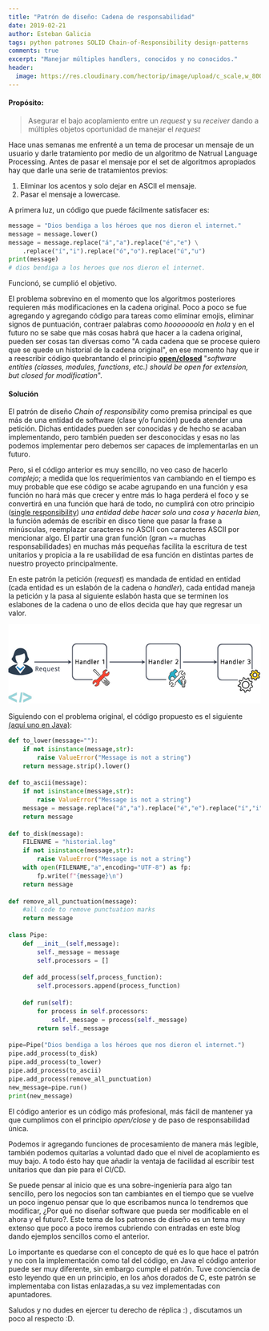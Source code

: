 ```yaml
---
title: "Patrón de diseño: Cadena de responsabilidad"
date: 2019-02-21
author: Esteban Galicia
tags: python patrones SOLID Chain-of-Responsibility design-patterns
comments: true
excerpt: "Manejar múltiples handlers, conocidos y no conocidos."
header:
  image: https://res.cloudinary.com/hectorip/image/upload/c_scale,w_800/v1550949447/mike-alonzo-3347-unsplash_cwqcud.jpg
---
```



#### Propósito:
 > Asegurar el bajo acoplamiento entre un _request_ y su _receiver_ dando a múltiples objetos oportunidad de manejar el _request_



Hace unas semanas me enfrenté a un tema de procesar un mensaje de un usuario y darle tratamiento por medio de un algoritmo de Natrual Language Processing. Antes de pasar el mensaje por el set de algoritmos apropiados hay que darle una serie de tratamientos previos:

 1. Eliminar los acentos y solo dejar en ASCII el mensaje.
 2. Pasar el mensaje a lowercase.

A primera luz, un código que puede fácilmente satisfacer es:
```python
message = "Dios bendiga a los héroes que nos dieron el internet."
message = message.lower()
message = message.replace("á","a").replace("é","e") \
    .replace("í","i").replace("ó","o").replace("ú","u")
print(message)
# dios bendiga a los heroes que nos dieron el internet.
```
Funcionó, se cumplió el objetivo.

El problema sobrevino en el momento que los algoritmos posteriores requieren más modificaciones en la cadena original.
Poco a poco se fue agregando y agregando código para tareas como eliminar emojis, eliminar signos de puntuación, contraer palabras como *hooooooola* en *hola* y en el futuro no se sabe que más cosas habrá que hacer a la cadena original, pueden ser cosas tan diversas como "A cada cadena que se procese quiero que se quede un historial de la cadena original", en ese momento hay que ir a reescribir código quebrantando el principio [****open/closed****](https://en.wikipedia.org/wiki/Open–closed_principle) "_software entities (classes, modules, functions, etc.) should be open for extension, but closed for modification_".

#### Solución

El patrón de diseño *Chain of responsibility* como premisa principal es que más de una entidad de software (clase y/o función) pueda atender una petición. Dichas entidades pueden ser conocidas y de hecho se acaban implementando, pero también pueden ser desconocidas y esas no las podemos implementar pero debemos ser capaces de implementarlas en un futuro.

Pero, si el código anterior es muy sencillo, no veo caso de hacerlo _complejo_; a medida que los requerimientos van cambiando en el tiempo es muy probable que ese código se acabe agrupando en una función y esa función no hará más que crecer y entre más lo haga perderá el foco y se convertirá en una función que hará de todo, no cumplirá con otro principio ([single responsibility](https://refactoring.guru/images/patterns/content/chain-of-responsibility/chain-of-responsibility.png)) _una entidad debe hacer solo una cosa y hacerla bien_, la función además de escribir en disco tiene que pasar la frase a minúsculas, reemplazar caracteres no ASCII con caracteres ASCII por mencionar algo. El partir una gran función (gran ~= muchas responsabilidades) en muchas más pequeñas facilita la escritura de test unitarios y propicia a la re usabilidad de esa función en distintas partes de nuestro proyecto principalmente.


En este patrón la petición (_request_) es mandada de entidad en entidad (cada entidad es un eslabón de la cadena o _handler_), cada entidad maneja la petición y la pasa al siguiente eslabón hasta que se terminen los eslabones de la cadena o uno de ellos decida que hay que regresar un valor.

![Representación gráfica](/assets/images/chain-of-responsibility.jpg)

Siguiendo con el problema original, el código propuesto es el siguiente [(aquí uno en Java)](https://www.tutorialspoint.com/design_pattern/chain_of_responsibility_pattern.htm):

```python
def to_lower(message=""):
    if not isinstance(message,str):
        raise ValueError("Message is not a string")
    return message.strip().lower()

def to_ascii(message):
    if not isinstance(message,str):
        raise ValueError("Message is not a string")
    message = message.replace("á","a").replace("é","e").replace("í","i").replace("ó","o").replace("ú","u")
    return message

def to_disk(message):
    FILENAME = "historial.log"
    if not isinstance(message,str):
        raise ValueError("Message is not a string")
    with open(FILENAME,"a",encoding="UTF-8") as fp:
        fp.write(f"{message}\n")
    return message

def remove_all_punctuation(message):
    #all code to remove punctuation marks
    return message

class Pipe:
    def __init__(self,message):
        self._message = message
        self.processors = []

    def add_process(self,process_function):
        self.processors.append(process_function)

    def run(self):
        for process in self.processors:
            self._message = process(self._message)
        return self._message

pipe=Pipe("Dios bendiga a los héroes que nos dieron el internet.")
pipe.add_process(to_disk)
pipe.add_process(to_lower)
pipe.add_process(to_ascii)
pipe.add_process(remove_all_punctuation)
new_message=pipe.run()
print(new_message)

```

El código anterior es un código más profesional, más fácil de mantener ya que cumplimos con el principio _open/close_ y de paso de responsabilidad única.

Podemos ir agregando funciones de procesamiento de manera más legible, también podemos quitarlas a voluntad dado que el nivel de acoplamiento es muy bajo. A todo ésto hay que añadir la ventaja de facilidad al escribir test unitarios que dan pie para el CI/CD.

Se puede pensar al inicio que es una sobre-ingeniería para algo tan sencillo, pero los negocios son tan cambiantes en el tiempo que se vuelve un poco ingenuo pensar que lo que escribamos nunca lo tendremos que modificar, ¿Por qué no diseñar software que pueda ser modificable en el ahora y el futuro?. Este tema de los patrones de diseño es un tema muy extenso que poco a poco iremos cubriendo con entradas en este blog dando ejemplos sencillos como el anterior.

Lo importante es quedarse con el concepto de qué es lo que hace el patrón y no con la implementación como tal del código, en Java el código anterior puede ser muy diferente, sin embargo cumple el patrón. Tuve conciencia de esto leyendo que en un principio, en los años dorados de C, este patrón se implementaba con listas enlazadas,a su vez implementadas con apuntadores.

Saludos y no dudes en ejercer tu derecho de réplica :) , discutamos un poco al respecto :D.
